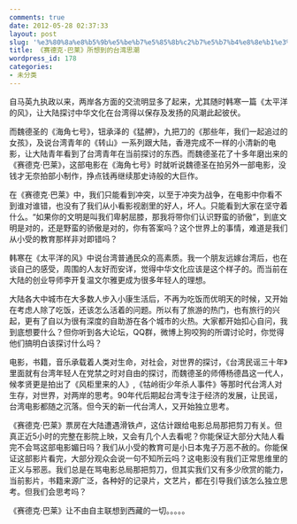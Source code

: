 ```yaml
---
comments: true
date: 2012-05-28 02:37:33
layout: post
slug: '%e3%80%8a%e8%b5%9b%e5%be%b7%e5%85%8b%c2%b7%e5%b7%b4%e8%8e%b1%e3%80%8b%e6%89%80%e6%83%b3%e5%88%b0%e7%9a%84%e5%8f%b0%e6%b9%be%e6%80%9d%e6%bd%ae'
title: 《赛德克·巴莱》所想到的台湾思潮
wordpress_id: 178
categories:
- 未分类
---
```


自马英九执政以来，两岸各方面的交流明显多了起来，尤其随时韩寒一篇《太平洋的风》，让大陆探讨中华文化在台湾得以保存及发扬的风潮此起彼伏。

而魏德圣的《海角七号》，钮承泽的《猛舺》，九把刀的《那些年，我们一起追过的女孩》，及说台湾青年的《转山》一系列跟大陆，香港完成不一样的小清新的电影，让大陆青年看到了台湾青年在当前探讨的东西。而魏德圣花了十多年磨出来的《赛德克·巴莱》，这部电影在《海角七号》时就听说魏德圣在拍另外一部电影，没钱才无奈拍部小制作，挣点钱再继续那史诗般的大巨作。

在《赛德克·巴莱》中，我们只能看到冲突，以至于冲突为战争，在电影中你看不到谁对谁错，也没有了我们从小看影视剧里的好人，坏人。只能看到大家在坚守着什么。“如果你的文明是叫我们卑躬屈膝，那我将带你们认识野蛮的骄傲”，到底文明是对的，还是野蛮的骄傲是对的，你有答案吗？这个世界上的事情，难道是我们从小受的教育那样非对即错吗？

韩寒在《太平洋的风》中说台湾普通民众的高素质。我一个朋友远嫁台湾后，也在谈自己的感受，周围的人友好而安详，觉得中华文化应该是这个样子的。而当前在大陆的创业导师李开复温文尔雅更成为很多年轻人的理想。

大陆各大中城市在大多数人步入小康生活后，不再为吃饭而优明天的时候，又开始在考虑人除了吃饭，还该怎么活着的问题。所以有了旅游的热门，也有旅行的兴起，更有了自以为很有深度的自助游在各个城市的火热。大家都开始扣心自问，我到底想要什么？但你听到各大论坛，QQ群，微博上狗咬狗的所谓讨论时，你觉得他们搞明白该探讨什么吗？

电影，书籍，音乐承载着人类对生命，对社会，对世界的探讨，《台湾民谣三十年》里面就有台湾年轻人在党禁之时对自由的探讨，而魏德圣的师傅杨德昌这一代人，候孝贤更是拍出了《风柜里来的人》,《牯岭街少年杀人事件》等那时代台湾人对生存，对世界，对两岸的思考。90年代后期起台湾专注于经济的发展，让民谣，台湾电影都随之沉落。但今天的新一代台湾人，又开始独立思考。

《赛德克·巴莱》票房在大陆遭遇滑铁卢，这估计跟给电影总局那把剪刀有关。但真正近5小时的完整在影院上映，又会有几个人去看呢？你能保证大部分大陆人看完不会骂这部电影媚日吗？我们从小受的教育可是小日本鬼子万恶不赦的。你能保证这部影片看完，大部分观众会说一句不知所云吗？这电影没有我们正常思维里的正义与邪恶。我们总是在骂电影总局那把剪刀，但其实我们又有多少欣赏的能力，当前影片，书籍来源广泛，各种好的记录片，文艺片，都在引导我们该怎么独立思考。但我们会思考吗？

《赛德克·巴莱》让不由自主联想到西藏的一切。。。。。


